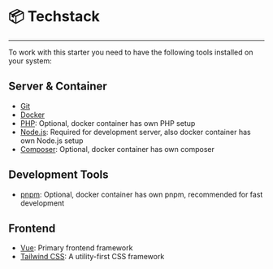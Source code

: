 # 📦 Techstack

---

To work with this starter you need to have the following tools installed on your system:

## Server & Container

- [Git](https://git-scm.com/)
- [Docker](https://www.docker.com/)
- [PHP](https://www.php.net/): Optional, docker container has own PHP setup
- [Node.js](https://nodejs.org/): Required for development server, also docker container has own Node.js setup
- [Composer](https://getcomposer.org/): Optional, docker container has own composer

## Development Tools

- [pnpm](https://pnpm.io/): Optional, docker container has own pnpm, recommended for fast development

## Frontend

- [Vue](https://vuejs.org/): Primary frontend framework
- [Tailwind CSS](https://tailwindcss.com/): A utility-first CSS framework
